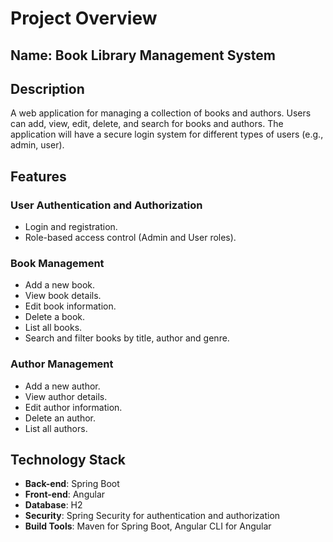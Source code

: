 # Project Overview

## Name: Book Library Management System

## Description
A web application for managing a collection of books and authors. Users can add, view, edit, delete, and search for books and authors. The application will have a secure login system for different types of users (e.g., admin, user).

## Features

### User Authentication and Authorization
- Login and registration.
- Role-based access control (Admin and User roles).

### Book Management
- Add a new book.
- View book details.
- Edit book information.
- Delete a book.
- List all books.
- Search and filter books by title, author and genre.

### Author Management
- Add a new author.
- View author details.
- Edit author information.
- Delete an author.
- List all authors.

## Technology Stack
- **Back-end**: Spring Boot
- **Front-end**: Angular
- **Database**: H2
- **Security**: Spring Security for authentication and authorization
- **Build Tools**: Maven for Spring Boot, Angular CLI for Angular
